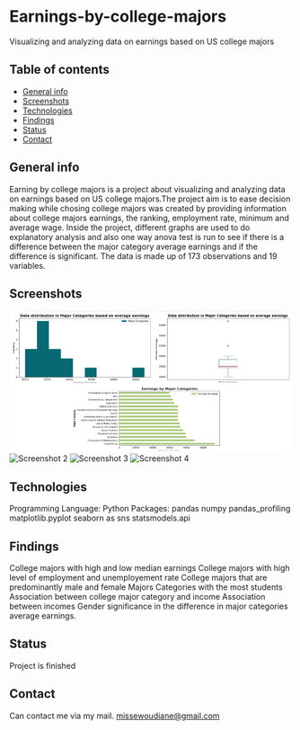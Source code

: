 # Earnings-by-college-majors
Visualizing and analyzing data on earnings based on US college majors

## Table of contents
* [General info](#general-infos)
* [Screenshots](#screenshots)
* [Technologies](#technologies)
* [Findings](#findings)
* [Status](#status)
* [Contact](#contact)

## General info
Earning by college majors is a project about visualizing and analyzing data on earnings based on US college majors.The project aim is to ease decision making while chosing college majors was created by providing information about college majors earnings, the ranking, employment rate, minimum and average wage. Inside the project, different graphs are used to do explanatory analysis and also one way anova test is run to see if there is a difference between the major category average earnings and if the difference is significant. The data is made up of 173 observations and 19 variables.

## Screenshots
![Screenshot 1](./dd1.PNG)
![Screenshot 2](Earnings-by-college-majors/dd2.PNG)
![Screenshot 3](Earnings-by-college-majors/dd3.PNG)
![Screenshot 4](Earnings-by-college-majors/dd4.PNG)
## Technologies
Programming Language: Python
Packages:
pandas
numpy
pandas_profiling
matplotlib.pyplot 
seaborn as sns
statsmodels.api 

## Findings
College majors with high and low median earnings 
College majors with high level of employment and unemployement rate
College majors that are predominantly male  and female 
Majors Categories with the most students
Association between college major category and income
Association between incomes Gender
significance in the difference in major categories average earnings.

## Status
Project is finished

## Contact
Can contact me via my mail. [missewoudiane@gmail.com](missewoudiane@gmail.com) 
